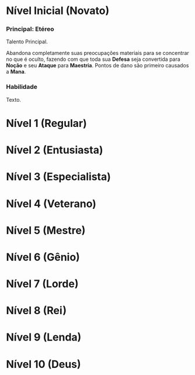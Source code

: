 # Nível Inicial (Novato)

### Principal: Etéreo

Talento Principal.

Abandona completamente suas preocupações materiais para se concentrar no que é oculto, fazendo com que toda sua **Defesa** seja convertida para **Noção** e seu **Ataque** para **Maestria**. Pontos de dano são primeiro causados a **Mana**.

### Habilidade

Texto.

# Nível 1 (Regular)

# Nível 2 (Entusiasta)

# Nível 3 (Especialista)

# Nível 4 (Veterano)

# Nível 5 (Mestre)

# Nível 6 (Gênio)

# Nível 7 (Lorde)

# Nível 8 (Rei)

# Nível 9 (Lenda)

# Nível 10 (Deus)
